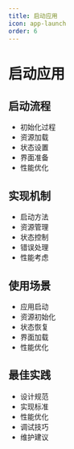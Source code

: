 ```yaml
---
title: 启动应用
icon: app-launch
order: 6
---
```


# 启动应用

## 启动流程
- 初始化过程
- 资源加载
- 状态设置
- 界面准备
- 性能优化

## 实现机制
- 启动方法
- 资源管理
- 状态控制
- 错误处理
- 性能考虑

## 使用场景
- 应用启动
- 资源初始化
- 状态恢复
- 界面加载
- 性能优化

## 最佳实践
- 设计规范
- 实现标准
- 性能优化
- 调试技巧
- 维护建议
